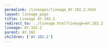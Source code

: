 ```yaml
---
permalink: /lineages/lineage_AY.102.2.html
layout: lineage_page
title: Lineage AY.102.2
redirect_to: ../lineage.html?lineage=AY.102.2
lineage: AY.102.2
parent: AY.102
children: ['AY.102.2']
---
```

